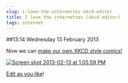 ```yaml
---
slug: i-love-the-internettes-xkcd-editor
title: I love the internettes (xkcd editor)
tags: internet
---
```


##13:14 Wednesday 13 February 2013

Now we can [make our own XKCD style comics!](http://cmx.io/edit/)

[![Screen shot 2013-02-13 at 1.05.59 PM](/images/2013/02/Screen-shot-2013-02-13-at-1.05.59-PM.png)](http://cmx.io/#4942165)

[Edit as you like](http://cmx.io/edit/#4942165)!
